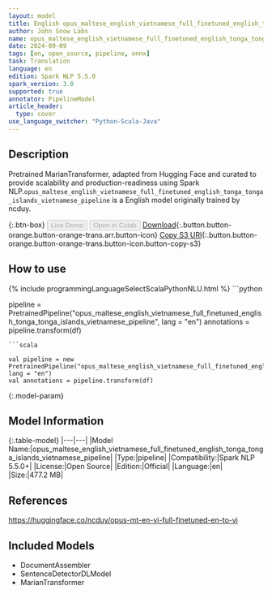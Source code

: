 ```yaml
---
layout: model
title: English opus_maltese_english_vietnamese_full_finetuned_english_tonga_tonga_islands_vietnamese_pipeline pipeline MarianTransformer from ncduy
author: John Snow Labs
name: opus_maltese_english_vietnamese_full_finetuned_english_tonga_tonga_islands_vietnamese_pipeline
date: 2024-09-09
tags: [en, open_source, pipeline, onnx]
task: Translation
language: en
edition: Spark NLP 5.5.0
spark_version: 3.0
supported: true
annotator: PipelineModel
article_header:
  type: cover
use_language_switcher: "Python-Scala-Java"
---
```


## Description

Pretrained MarianTransformer, adapted from Hugging Face and curated to provide scalability and production-readiness using Spark NLP.`opus_maltese_english_vietnamese_full_finetuned_english_tonga_tonga_islands_vietnamese_pipeline` is a English model originally trained by ncduy.

{:.btn-box}
<button class="button button-orange" disabled>Live Demo</button>
<button class="button button-orange" disabled>Open in Colab</button>
[Download](https://s3.amazonaws.com/auxdata.johnsnowlabs.com/public/models/opus_maltese_english_vietnamese_full_finetuned_english_tonga_tonga_islands_vietnamese_pipeline_en_5.5.0_3.0_1725863632787.zip){:.button.button-orange.button-orange-trans.arr.button-icon}
[Copy S3 URI](s3://auxdata.johnsnowlabs.com/public/models/opus_maltese_english_vietnamese_full_finetuned_english_tonga_tonga_islands_vietnamese_pipeline_en_5.5.0_3.0_1725863632787.zip){:.button.button-orange.button-orange-trans.button-icon.button-copy-s3}

## How to use



<div class="tabs-box" markdown="1">
{% include programmingLanguageSelectScalaPythonNLU.html %}
```python

pipeline = PretrainedPipeline("opus_maltese_english_vietnamese_full_finetuned_english_tonga_tonga_islands_vietnamese_pipeline", lang = "en")
annotations =  pipeline.transform(df)   

```
```scala

val pipeline = new PretrainedPipeline("opus_maltese_english_vietnamese_full_finetuned_english_tonga_tonga_islands_vietnamese_pipeline", lang = "en")
val annotations = pipeline.transform(df)

```
</div>

{:.model-param}
## Model Information

{:.table-model}
|---|---|
|Model Name:|opus_maltese_english_vietnamese_full_finetuned_english_tonga_tonga_islands_vietnamese_pipeline|
|Type:|pipeline|
|Compatibility:|Spark NLP 5.5.0+|
|License:|Open Source|
|Edition:|Official|
|Language:|en|
|Size:|477.2 MB|

## References

https://huggingface.co/ncduy/opus-mt-en-vi-full-finetuned-en-to-vi

## Included Models

- DocumentAssembler
- SentenceDetectorDLModel
- MarianTransformer